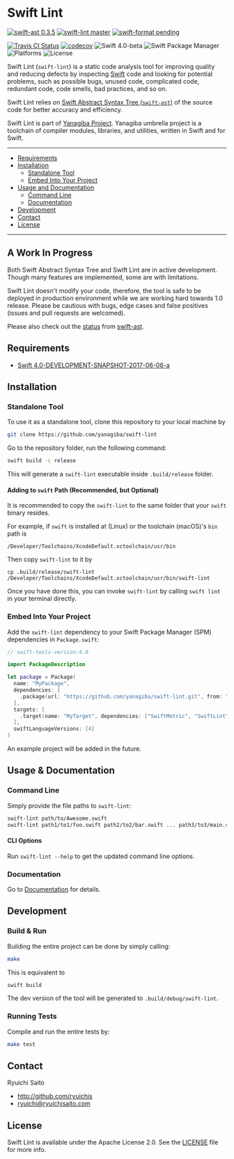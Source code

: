 # Swift Lint

[![swift-ast 0.3.5](https://img.shields.io/badge/swift‐ast-0.3.5-C70025.svg)](https://github.com/yanagiba/swift-ast)
[![swift-lint master](https://img.shields.io/badge/swift‐lint-master-C70025.svg)](https://github.com/yanagiba/swift-lint)
[![swift-format pending](https://img.shields.io/badge/swift‐format-pending-C70025.svg)](https://github.com/yanagiba/swift-format)

[![Travis CI Status](https://api.travis-ci.org/yanagiba/swift-lint.svg?branch=master)](https://travis-ci.org/yanagiba/swift-lint)
[![codecov](https://codecov.io/gh/yanagiba/swift-lint/branch/master/graph/badge.svg)](https://codecov.io/gh/yanagiba/swift-lint)
![Swift 4.0-beta](https://img.shields.io/badge/swift-4.0‐beta-brightgreen.svg)
![Swift Package Manager](https://img.shields.io/badge/SPM-ready-orange.svg)
![Platforms](https://img.shields.io/badge/platform-%20Linux%20|%20macOS%20-red.svg)
![License](https://img.shields.io/github/license/yanagiba/swift-lint.svg)

Swift Lint (`swift-lint`) is a static code analysis tool for improving quality and reducing
defects by inspecting [Swift](https://swift.org/about/) code and looking for
potential problems, such as possible bugs, unused code, complicated code, redundant
code, code smells, bad practices, and so on.

Swift Lint relies on [Swift Abstract Syntax Tree (`swift-ast`)](http://yanagiba.org/swift-ast)
of the source code for better accuracy and efficiency.

Swift Lint is part of [Yanagiba Project](http://yanagiba.org). Yanagiba umbrella project is a toolchain of compiler modules, libraries, and utilities, written in Swift and for Swift.

* * *

- [Requirements](#requirements)
- [Installation](#installation)
  - [Standalone Tool](#standalone-tool)
  - [Embed Into Your Project](#embed-into-your-project)
- [Usage and Documentation](#usage--documentation)
  - [Command Line](#command-line)
  - [Documentation](#documentation)
- [Development](#development)
- [Contact](#contact)
- [License](#license)

* * *

## A Work In Progress

Both Swift Abstract Syntax Tree and Swift Lint are in active development.
Though many features are implemented, some are with limitations.

Swift Lint doesn't modify your code, therefore,
the tool is safe to be deployed in production environment while we are working hard towards 1.0 release.
Please be cautious with bugs, edge cases and false positives (issues and pull requests are welcomed).

Please also check out the [status](https://github.com/yanagiba/swift-ast#a-work-in-progress) from [swift-ast](https://github.com/yanagiba/swift-ast).

## Requirements

- [Swift 4.0-DEVELOPMENT-SNAPSHOT-2017-06-06-a](https://swift.org/download/)

## Installation

### Standalone Tool

To use it as a standalone tool, clone this repository to your local machine by

```bash
git clone https://github.com/yanagiba/swift-lint
```

Go to the repository folder, run the following command:

```bash
swift build -c release
```

This will generate a `swift-lint` executable inside `.build/release` folder.

#### Adding to `swift` Path (Recommended, but Optional)

It is recommended to copy the `swift-lint` to the same folder that your `swift` binary resides.

For example, if `swift` is installed at (Linux) or the toolchain (macOS)'s `bin` path is

```
/Developer/Toolchains/XcodeDefault.xctoolchain/usr/bin
```

Then copy `swift-lint` to it by

```
cp .build/release/swift-lint /Developer/Toolchains/XcodeDefault.xctoolchain/usr/bin/swift-lint
```

Once you have done this, you can invoke `swift-lint` by
calling `swift lint` in your terminal directly.

### Embed Into Your Project

Add the `swift-lint` dependency to your Swift Package Manager (SPM) dependencies in `Package.swift`:

```swift
// swift-tools-version:4.0

import PackageDescription

let package = Package(
  name: "MyPackage",
  dependencies: [
    .package(url: "https://github.com/yanagiba/swift-lint.git", from: "0.2.0")
  ],
  targets: [
    .target(name: "MyTarget", dependencies: ["SwiftMetric", "SwiftLint"]),
  ],
  swiftLanguageVersions: [4]
)
```

An example project will be added in the future.

## Usage & Documentation

### Command Line

Simply provide the file paths to `swift-lint`:

```bash
swift-lint path/to/Awesome.swift
swift-lint path1/to1/foo.swift path2/to2/bar.swift ... path3/to3/main.swift
```

#### CLI Options

Run `swift-lint --help` to get the updated command line options.

### Documentation

Go to [Documentation](Documentation/README.md) for details.

## Development

### Build & Run

Building the entire project can be done by simply calling:

```bash
make
```

This is equivalent to

```bash
swift build
```

The dev version of the tool will be generated to `.build/debug/swift-lint`.

### Running Tests

Compile and run the entire tests by:

```bash
make test
```

## Contact

Ryuichi Saito

- http://github.com/ryuichis
- ryuichi@ryuichisaito.com

## License

Swift Lint is available under the Apache License 2.0.
See the [LICENSE](LICENSE) file for more info.
